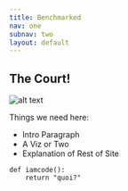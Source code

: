 ```yaml
---
title: Benchmarked
nav: one
subnav: two
layout: default
---
```


## The Court!

![alt text]({{site.baseurl}}img/sc.png "Title")

Things we need here:
- Intro Paragraph
- A Viz or Two
- Explanation of Rest of Site

```
def iamcode():
	return "quoi?"
```